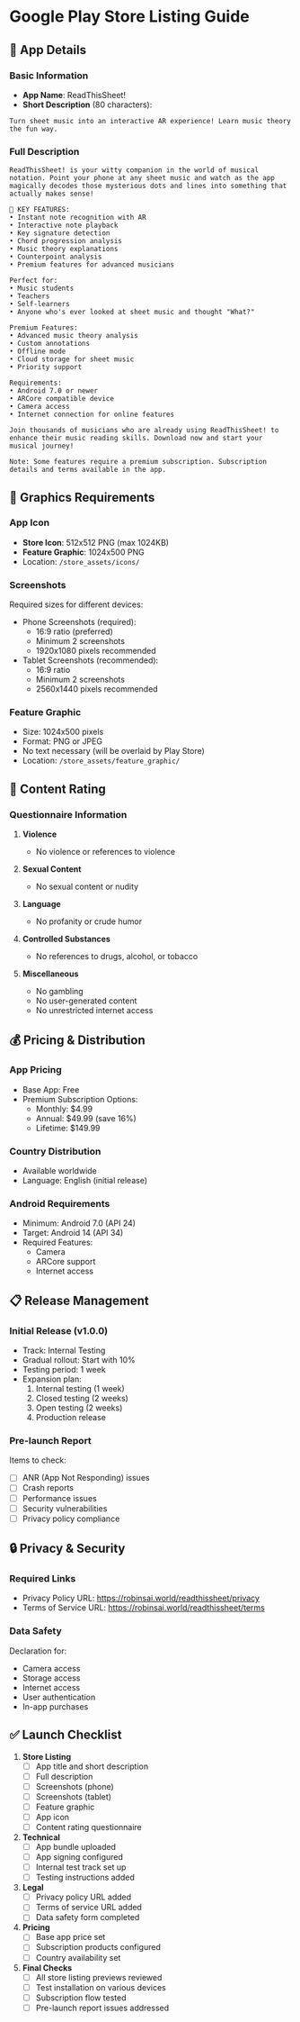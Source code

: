 # Google Play Store Listing Guide

## 📱 App Details

### Basic Information
- **App Name**: ReadThisSheet!
- **Short Description** (80 characters):
```
Turn sheet music into an interactive AR experience! Learn music theory the fun way.
```

### Full Description
```
ReadThisSheet! is your witty companion in the world of musical notation. Point your phone at any sheet music and watch as the app magically decodes those mysterious dots and lines into something that actually makes sense!

🎵 KEY FEATURES:
• Instant note recognition with AR
• Interactive note playback
• Key signature detection
• Chord progression analysis
• Music theory explanations
• Counterpoint analysis
• Premium features for advanced musicians

Perfect for:
• Music students
• Teachers
• Self-learners
• Anyone who's ever looked at sheet music and thought "What?"

Premium Features:
• Advanced music theory analysis
• Custom annotations
• Offline mode
• Cloud storage for sheet music
• Priority support

Requirements:
• Android 7.0 or newer
• ARCore compatible device
• Camera access
• Internet connection for online features

Join thousands of musicians who are already using ReadThisSheet! to enhance their music reading skills. Download now and start your musical journey!

Note: Some features require a premium subscription. Subscription details and terms available in the app.
```

## 🎨 Graphics Requirements

### App Icon
- **Store Icon**: 512x512 PNG (max 1024KB)
- **Feature Graphic**: 1024x500 PNG
- Location: `/store_assets/icons/`

### Screenshots
Required sizes for different devices:
- Phone Screenshots (required):
  - 16:9 ratio (preferred)
  - Minimum 2 screenshots
  - 1920x1080 pixels recommended
- Tablet Screenshots (recommended):
  - 16:9 ratio
  - Minimum 2 screenshots
  - 2560x1440 pixels recommended

### Feature Graphic
- Size: 1024x500 pixels
- Format: PNG or JPEG
- No text necessary (will be overlaid by Play Store)
- Location: `/store_assets/feature_graphic/`

## 📝 Content Rating

### Questionnaire Information
1. **Violence**
   - No violence or references to violence

2. **Sexual Content**
   - No sexual content or nudity

3. **Language**
   - No profanity or crude humor

4. **Controlled Substances**
   - No references to drugs, alcohol, or tobacco

5. **Miscellaneous**
   - No gambling
   - No user-generated content
   - No unrestricted internet access

## 💰 Pricing & Distribution

### App Pricing
- Base App: Free
- Premium Subscription Options:
  - Monthly: $4.99
  - Annual: $49.99 (save 16%)
  - Lifetime: $149.99

### Country Distribution
- Available worldwide
- Language: English (initial release)

### Android Requirements
- Minimum: Android 7.0 (API 24)
- Target: Android 14 (API 34)
- Required Features:
  - Camera
  - ARCore support
  - Internet access

## 📋 Release Management

### Initial Release (v1.0.0)
- Track: Internal Testing
- Gradual rollout: Start with 10%
- Testing period: 1 week
- Expansion plan: 
  1. Internal testing (1 week)
  2. Closed testing (2 weeks)
  3. Open testing (2 weeks)
  4. Production release

### Pre-launch Report
Items to check:
- [ ] ANR (App Not Responding) issues
- [ ] Crash reports
- [ ] Performance issues
- [ ] Security vulnerabilities
- [ ] Privacy policy compliance

## 🔒 Privacy & Security

### Required Links
- Privacy Policy URL: https://robinsai.world/readthissheet/privacy
- Terms of Service URL: https://robinsai.world/readthissheet/terms

### Data Safety
Declaration for:
- Camera access
- Storage access
- Internet access
- User authentication
- In-app purchases

## ✅ Launch Checklist

1. **Store Listing**
   - [ ] App title and short description
   - [ ] Full description
   - [ ] Screenshots (phone)
   - [ ] Screenshots (tablet)
   - [ ] Feature graphic
   - [ ] App icon
   - [ ] Content rating questionnaire

2. **Technical**
   - [ ] App bundle uploaded
   - [ ] App signing configured
   - [ ] Internal test track set up
   - [ ] Testing instructions added

3. **Legal**
   - [ ] Privacy policy URL added
   - [ ] Terms of service URL added
   - [ ] Data safety form completed

4. **Pricing**
   - [ ] Base app price set
   - [ ] Subscription products configured
   - [ ] Country availability set

5. **Final Checks**
   - [ ] All store listing previews reviewed
   - [ ] Test installation on various devices
   - [ ] Subscription flow tested
   - [ ] Pre-launch report issues addressed
